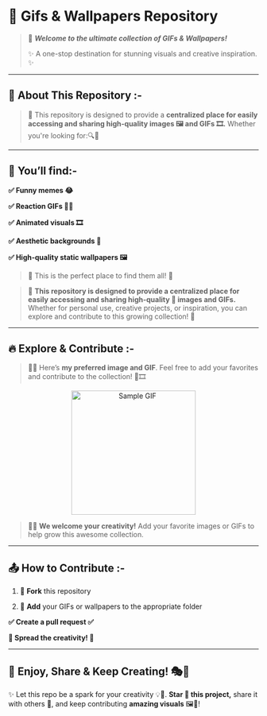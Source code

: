<h1> 🎨 Gifs & Wallpapers Repository </h1>

> 📂 **_Welcome to the ultimate collection of GIFs & Wallpapers!_**
>
> ✨ A one-stop destination for stunning visuals and creative inspiration. ✨

---

## 📌 About This Repository :-

> 📁 This repository is designed to provide a **centralized place for easily accessing and sharing high-quality images 🖼️ and GIFs 🎞️.** Whether you're looking for:🔍📸

---

## 🎯 You’ll find:-

**✅ Funny memes 😂**

**✅ Reaction GIFs 🤔😲**

**✅ Animated visuals 🎞️**

**✅ Aesthetic backgrounds 🌅**

**✅ High-quality static wallpapers 🖼️**

> 🚀 This is the perfect place to find them all! 🚀

> 📌 **This repository is designed to provide a centralized place for easily accessing and sharing high-quality 🎨 images and GIFs.** Whether for personal use, creative projects, or inspiration, you can explore and contribute to this growing collection! 🌟

---

## 🔥 Explore & Contribute :-

> 📸✨ Here’s **my preferred image and GIF**. Feel free to add your favorites and contribute to the collection! 🎨🎞️

 <p align="center">
  <img src="https://media.giphy.com/media/jt7bAtEijhurm/giphy.gif" width="250" alt="Sample GIF"/>
</p> 

> 🎨✨ **We welcome your creativity!** Add your favorite images or GIFs to help grow this awesome collection.

---

## 📤 How to Contribute :-
 
1. 🍴 **Fork** this repository 

2. 📁 **Add** your GIFs or wallpapers to the appropriate folder 

**✅ Create a pull request ✅**

**🎨 Spread the creativity! 🎨**

---

## 🚀 Enjoy, Share & Keep Creating! 🎭🎨

✨ Let this repo be a spark for your creativity 💡🎨.
**Star 🌟 this project,** share it with others 🔄, and keep contributing **amazing visuals** 🖼️🚀!

